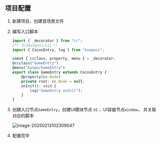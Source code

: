 ## 项目配置

1. 新建项目，创建首场景文件

2. 编写入口脚本

   ```typescript
   import { _decorator } from "cc";
   /** 引入kunpocc入口 */
   import { CocosEntry, log } from "kunpocc";
   
   const { ccclass, property, menu } = _decorator;
   @ccclass("GameEntry")
   @menu("kunpo/GameEntry")
   export class GameEntry extends CocosEntry {
       @property(cc.Node)
       private root: cc.Node = null;
       onInit(): void {
           log("GameEntry onInit");
       }
   }
   ```

3. 创建入口节点`GameEntry`，创建UI模块节点 `UI` 、UI容器节点`window`， 并关联对应的脚本

   ![image-20250213102309047](https://gitee.com/gongxinhai/public-image/raw/master/image-20250213102309047.png)

4. 配置完毕